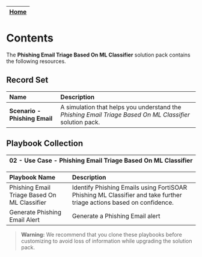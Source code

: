 | [Home](https://github.com/fortinet-fortisoar/solution-pack-phishing-email-triage-based-on-ml-classifier/blob/release/1.0.0/README.md) |
|--------------------------------------------|

# Contents

The **Phishing Email Triage Based On ML Classifier** solution pack contains the following resources.

## Record Set

|Name|Description|
| :- | :- |
|**Scenario - Phishing Email**| A simulation that helps you understand the *Phishing Email Triage Based On ML Classifier* solution pack.|

## Playbook Collection

| 02 - Use Case - Phishing Email Triage Based On ML Classifier |
| :- |

|Playbook Name|Description|
| :- | :- |
|Phishing Email Triage Based On ML Classifier|Identify Phishing Emails using FortiSOAR Phishing ML Classifier and take further triage actions based on confidence.|
|Generate Phishing Email Alert|Generate a Phishing Email alert|

>**Warning:** We recommend that you clone these playbooks before customizing to avoid loss of information while upgrading the solution pack.
